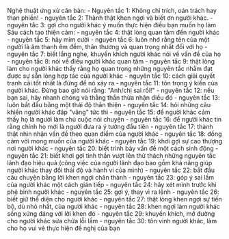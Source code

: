 Nghệ thuật ứng xử căn bản:
    - Nguyên tắc 1: Không chỉ trích, oán trách hay than phiền!
    - nguyên tắc 2: Thành thật khen ngợi và biết ơn người khác.
    - nguyên tắc 3: gợi cho người khác ý muốn thực hiện điều bạn muốn họ làm
Sáu cách tạo thiện cảm:
    - nguyên tắc 4: thật lòng quan tâm đến người khác
    - nguyên tắc 5: hãy mỉm cười
    - nguyên tắc 6: luôn nhớ rằng tên của một người là âm thanh êm đềm, thân thương và quan trọng nhất đối với họ
    - nguyên tắc 7: biết lắng nghe, khuyến khích người khác nói về vấn đề của họ
    - nguyên tắc 8: nói về điều người khác quan tâm
    - nguyên tắc 9: thật lòng làm cho người khác thấy rằng họ quan trọng
những nguyên tắc nhằm đạt được sự sẵn lòng hợp tác của người khác
    - nguyên tắc 10: cách giải quyết tranh cãi tốt nhất là đừng để nó xảy ra
    - nguyên tắc 11: tôn trọng ý kiến của người khác. Đừng bao giờ nói rằng: "Anh/chị sai rồi!"
    - nguyên tắc 12: nếu bạn sai, hãy nhanh chóng và thẳng thắn thừa nhận điều đó
    - nguyên tắc 13: luôn bắt đầu bằng một thái độ thân thiện
    - nguyên tắc 14: hỏi những câu khiến người khác đáp "vâng" tức thì
    - nguyên tắc 15: để người khác cảm thấy họ là người làm chủ cuộc nói chuyện
    - nguyên tắc 16: để người khác tin rằng chính họ mới là người đưa ra ý tưởng đầu tiên
    - nguyên tắc 17: thành thật nhìn nhận vấn đề theo quan điểm của người khác
    - nguyên tắc 18: đồng cảm với mong muốn của người khác
    - nguyên tắc 19: khơi gợi sự cao thượng nơi người khác
    - nguyên tắc 20: biết trình bày vấn đề một cách sinh động
    - nguyên tắc 21: biết khơi gợi tinh thần vượt lên thử thách
những nguyên tắc lãnh đạo hiệu quả (công việc của người lãnh đạo bao gồm khả năng giúp người khác thay đổi thái độ và hành vi của mình)
    - nguyên tắc 22: bắt đầu câu chuyện bằng lời khen ngợi chân thành
    - nguyên tắc 23: góp ý sai lầm của người khác một cách gián tiếp
    - nguyên tắc 24: hãy xét mình trước khi phê bình người khác
    - nguyên tắc 25: gợi ý, thay vì ra lệnh
    - nguyên tắc 26: biết giữ thể diện cho người khác
    - nguyên tắc 27: thật lòng khen ngợi sự tiến bộ, dù nhỏ nhất, của người khác
    - nguyên tắc 28: khen ngợi làm người khác sống xứng đáng với lời khen đó
    - nguyên tắc 29: khuyến khích, mở đường cho người khác sửa chữa lỗi lầm
    - nguyên tắc 30: tôn vinh người khác, làm cho họ vui vẻ thực hiện đề nghị của bạn


